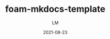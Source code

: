 ---
_id: tqcjww4734qdqevtqcj1chcu1ni8kjlq
author: LM
title: foam-mkdocs-template
summary: Mkdocs template to publish foam notes
features:
- Open source
links:
- name: github.com/Jackiexiao/foam-mkdocs-template
  link: https://github.com/Jackiexiao/foam-mkdocs-template
categories:
- Publishing and Sharing
tags:
- Note-taking
platforms:
- Web
- Mac
- Win
- Linux
fields:
- General and Interdisciplinary
date: '2021-08-23'

---